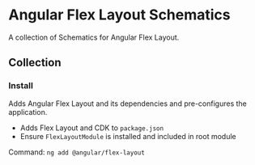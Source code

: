 # Angular Flex Layout Schematics
A collection of Schematics for Angular Flex Layout.

## Collection

### Install
Adds Angular Flex Layout and its dependencies and pre-configures the application. 

- Adds Flex Layout and CDK to `package.json`
- Ensure `FlexLayoutModule` is installed and included in root module

Command: `ng add @angular/flex-layout`